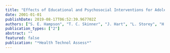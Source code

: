 ```yaml
---
title: "Effects of Educational and Psychosocial Interventions for Adolescents with Diabetes Mellitus: A Systematic Review"
date: 2001-01-01
publishDate: 2019-08-17T06:52:39.967702Z
authors: ["S. E. Hampson", "T. C. Skinner", "J. Hart", "L. Storey", "H. Gage", "D. Foxcroft", "A. Kimber", "K. Shaw", "J. Walker"]
publication_types: ["2"]
abstract: ""
featured: false
publication: "*Health Technol Assess*"
---
```


